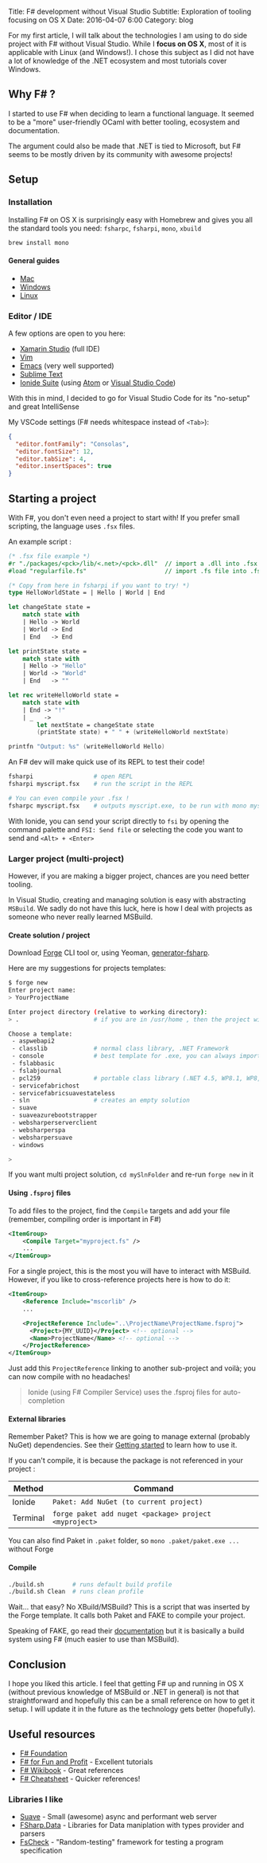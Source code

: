 Title: F# development without Visual Studio
Subtitle: Exploration of tooling focusing on OS X
Date: 2016-04-07 6:00
Category: blog

For my first article, I will talk about the technologies I am using to do side project with F# without Visual Studio.
While I **focus on OS X**, most of it is applicable with Linux (and Windows!). I chose this subject as I did not have a lot of knowledge of the .NET ecosystem
and most tutorials cover Windows.


## Why F# ?
I started to use F# when deciding to learn a functional language. It seemed to be a "more" user-friendly OCaml with better tooling, ecosystem and documentation.

The argument could also be made that .NET is tied to Microsoft, but F# seems to be mostly driven by its community with awesome projects!


## Setup

### Installation
Installing F# on OS X is surprisingly easy with Homebrew and gives you all the standard tools you need:
`fsharpc`, `fsharpi`, `mono`, `xbuild`
```bash
brew install mono
```
#### General guides
 - [Mac](http://fsharp.org/use/mac/)
 - [Windows](http://fsharp.org/use/windows/)
 - [Linux](http://fsharp.org/use/linux/)

### Editor / IDE
A few options are open to you here:

 - [Xamarin Studio](https://www.xamarin.com/studio) (full IDE)
 - [Vim](https://github.com/fsharp/vim-fsharp)
 - [Emacs](https://github.com/fsharp/emacs-fsharp-mode) (very well supported)
 - [Sublime Text](https://github.com/fsharp/sublime-fsharp-package)
 - [Ionide Suite](http://ionide.io/) (using [Atom](https://atom.io) or [Visual Studio Code](https://code.visualstudio.com/))

With this in mind, I decided to go for Visual Studio Code for its "no-setup" and great IntelliSense


My VSCode settings (F# needs whitespace instead of `<Tab>`):
```json
{
  "editor.fontFamily": "Consolas",
  "editor.fontSize": 12,
  "editor.tabSize": 4,
  "editor.insertSpaces": true
}
```


## Starting a project
With F#, you don't even need a project to start with! If you prefer small scripting, the language uses `.fsx` files.

An example script :
```fsharp
(* .fsx file example *)
#r "./packages/<pck>/lib/<.net>/<pck>.dll"  // import a .dll into .fsx
#load "regularfile.fs"                      // import .fs file into .fsx

(* Copy from here in fsharpi if you want to try! *)
type HelloWorldState = | Hello | World | End

let changeState state =
    match state with
    | Hello -> World
    | World -> End
    | End   -> End

let printState state =
    match state with
    | Hello -> "Hello"
    | World -> "World"
    | End   -> ""

let rec writeHelloWorld state =
    match state with
    | End -> "!"
    | _   ->
        let nextState = changeState state
        (printState state) + " " + (writeHelloWorld nextState)

printfn "Output: %s" (writeHelloWorld Hello)
```

An F# dev will make quick use of its REPL to test their code!
```bash
fsharpi                 # open REPL
fsharpi myscript.fsx    # run the script in the REPL

# You can even compile your .fsx !
fsharpc myscript.fsx    # outputs myscript.exe, to be run with mono myscript.exe
```
With Ionide, you can send your script directly to `fsi` by opening the command palette and `FSI: Send file`
or selecting the code you want to send and `<Alt> + <Enter>`

### Larger project (multi-project)
However, if you are making a bigger project, chances are you need better tooling.

In Visual Studio, creating and managing solution is easy with abstracting `MSBuild`.
We sadly do not have this luck, here is how I deal with projects as someone who never really learned MSBuild.

#### Create solution / project
Download [Forge](http://fsprojects.github.io/Forge/) CLI tool or, using Yeoman, [generator-fsharp](https://github.com/fsprojects/generator-fsharp).

Here are my suggestions for projects templates:
```bash
$ forge new
Enter project name:
> YourProjectName

Enter project directory (relative to working directory):
> .                     # if you are in /usr/home , then the project will be in /usr/home/YourProjectName

Choose a template:
 - aspwebapi2
 - classlib             # normal class library, .NET Framework
 - console              # best template for .exe, you can always import libraries later
 - fslabbasic
 - fslabjournal
 - pcl259               # portable class library (.NET 4.5, WP8.1, WP8, Silverlight), might not work with all libraries
 - servicefabrichost
 - servicefabricsuavestateless
 - sln                  # creates an empty solution
 - suave
 - suaveazurebootstrapper
 - websharperserverclient
 - websharperspa
 - websharpersuave
 - windows

>

```
If you want multi project solution, `cd mySlnFolder` and re-run `forge new` in it

#### Using `.fsproj` files
To add files to the project, find the `Compile` targets and add your file (remember, compiling order is important in F#)
```xml
<ItemGroup>
    <Compile Target="myproject.fs" />
    ...
</ItemGroup>
```
For a single project, this is the most you will have to interact with MSBuild. However, if you like to cross-reference projects here is how to do it:
```xml
<ItemGroup>
    <Reference Include="mscorlib" />
    ...

    <ProjectReference Include="..\ProjectName\ProjectName.fsproj">
      <Project>{MY_UUID}</Project> <!-- optional -->
      <Name>ProjectName</Name> <!-- optional -->
    </ProjectReference>
</ItemGroup>
```
Just add this `ProjectReference` linking to another sub-project and voilà; you can now compile with no headaches!
> Ionide (using F# Compiler Service) uses the .fsproj files for auto-completion

#### External libraries
Remember Paket? This is how we are going to manage external (probably NuGet) dependencies.
See their [Getting started](https://fsprojects.github.io/Paket/getting-started.html) to learn how to use it.

If you can't compile, it is because the package is not referenced in your project :

| Method   | Command |
| -------- | ------- |
| Ionide   | `Paket: Add NuGet (to current project)`                |
| Terminal | `forge paket add nuget <package> project <myproject>`  |
You can also find Paket in `.paket` folder, so `mono .paket/paket.exe ...` without Forge


#### Compile
```bash
./build.sh        # runs default build profile
./build.sh Clean  # runs clean profile
```
Wait... that easy? No XBuild/MSBuild?
This is a script that was inserted by the Forge template. It calls both Paket and FAKE to compile your project.

Speaking of FAKE, go read their [documentation](http://fsharp.github.io/FAKE/gettingstarted.html)
but it is basically a build system using F# (much easier to use than MSBuild).


## Conclusion
I hope you liked this article. I feel that getting F# up and running in OS X (without previous knowledge of MSBuild or .NET in general)
is not that straightforward and hopefully this can be a small reference on how to get it setup.
I will update it in the future as the technology gets better (hopefully).


## Useful resources
 - [F# Foundation](http://fsharp.org)
 - [F# for Fun and Profit](https://fsharpforfunandprofit.com/) - Excellent tutorials
 - [F# Wikibook](https://en.wikibooks.org/wiki/F_Sharp_Programming) - Great references
 - [F# Cheatsheet](https://dungpa.github.io/fsharp-cheatsheet/) - Quicker references!

### Libraries I like
 - [Suave](http://suave.io) - Small (awesome) async and performant web server
 - [FSharp.Data](http://fsharp.github.io/FSharp.Data/) - Libraries for Data maniplation with types provider and parsers
 - [FsCheck](https://fscheck.github.io/FsCheck/) - "Random-testing" framework for testing a program specification